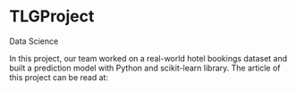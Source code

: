 # TLGProject
Data Science

In this project, our team worked on a real-world hotel bookings dataset and built a prediction model with Python and scikit-learn library.
The article of this project can be read at: 

